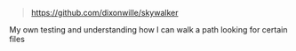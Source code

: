 > https://github.com/dixonwille/skywalker

My own testing and understanding how I can walk a path looking for certain files
